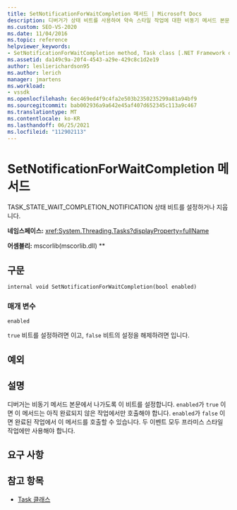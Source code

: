 ```yaml
---
title: SetNotificationForWaitCompletion 메서드 | Microsoft Docs
description: 디버거가 상태 비트를 사용하여 약속 스타일 작업에 대한 비동기 메서드 본문에서 나가는 방법을 알아봅니다.
ms.custom: SEO-VS-2020
ms.date: 11/04/2016
ms.topic: reference
helpviewer_keywords:
- SetNotificationForWaitCompletion method, Task class [.NET Framework debug engines]
ms.assetid: da149c9a-20f4-4543-a29e-429c8c1d2e19
author: leslierichardson95
ms.author: lerich
manager: jmartens
ms.workload:
- vssdk
ms.openlocfilehash: 6ec469ed4f9c4fa2e503b2350235299a81a94bf9
ms.sourcegitcommit: bab002936a9a642e45af407d652345c113a9c467
ms.translationtype: MT
ms.contentlocale: ko-KR
ms.lasthandoff: 06/25/2021
ms.locfileid: "112902113"
---
```

# <a name="setnotificationforwaitcompletion-method"></a>SetNotificationForWaitCompletion 메서드
TASK_STATE_WAIT_COMPLETION_NOTIFICATION 상태 비트를 설정하거나 지웁니다.

 **네임스페이스:** <xref:System.Threading.Tasks?displayProperty=fullName>

 **어셈블리:** mscorlib(mscorlib.dll) **

## <a name="syntax"></a>구문

```vb
internal void SetNotificationForWaitCompletion(bool enabled)
```

### <a name="parameters"></a>매개 변수
 `enabled`

 `true` 비트를 설정하려면 이고, `false` 비트의 설정을 해제하려면 입니다.

## <a name="exceptions"></a>예외

## <a name="remarks"></a>설명
 디버거는 비동기 메서드 본문에서 나가도록 이 비트를 설정합니다. `enabled`가 `true` 이면 이 메서드는 아직 완료되지 않은 작업에서만 호출해야 합니다. `enabled`가 `false` 이면 완료된 작업에서 이 메서드를 호출할 수 있습니다. 두 이벤트 모두 프라미스 스타일 작업에만 사용해야 합니다.

## <a name="requirements"></a>요구 사항

## <a name="see-also"></a>참고 항목
- [Task 클래스](../../extensibility/debugger/task-class-internal-members.md)
